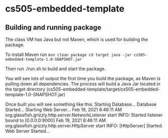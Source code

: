 # cs505-embedded-template

## Building and running package
The class VM has Java but not Maven, which is used for building the package.  

To install Maven run 
`mvn clean package
cd target
java -jar cs505-embedded-template-1.0-SNAPSHOT.jar`

Then run ./run.sh to build and start the package.

You will see lots of output the first time you build the package, as Maven is pulling down all dependencies.  The process will build a Java Jar located in the target directory (cs505-embedded-template/target/cs505-embedded-template-1.0-SNAPSHOT.jar)

Once built you will see something like this:
Starting Database...
Database Started...
Starting Web Server...
Feb 19, 2021 8:46:11 AM org.glassfish.grizzly.http.server.NetworkListener start
INFO: Started listener bound to [0.0.0.0:9000]
Feb 19, 2021 8:46:11 AM org.glassfish.grizzly.http.server.HttpServer start
INFO: [HttpServer] Started.
Web Server Started...

